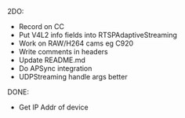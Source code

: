 2DO:

* Record on CC
* Put V4L2 info fields into RTSPAdaptiveStreaming
* Work on RAW/H264 cams eg C920
* Write comments in headers
* Update README.md
* Do APSync integration
* UDPStreaming handle args better

DONE:
* Get IP Addr of device